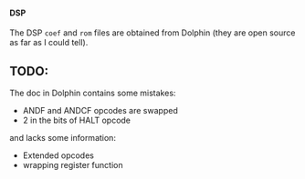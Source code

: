 #### DSP

The DSP `coef` and `rom` files are obtained from Dolphin (they are open source as far as I could tell).

## TODO:
The doc in Dolphin contains some mistakes:
  - ANDF and ANDCF opcodes are swapped
  - 2 in the bits of HALT opcode
    
and lacks some information:
  - Extended opcodes
  - wrapping register function